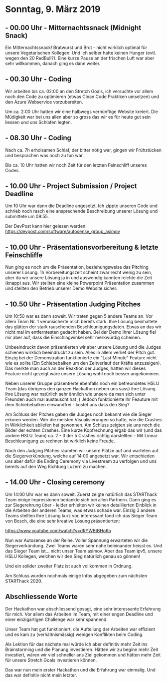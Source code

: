 # Sonntag, 9. März 2019


## - 00.00 Uhr - Mitternachtssnack (Midnight Snack)

Ein Mitternachtssnack! Bratwurst und Brot - nicht wirklich optimal für unsere Vegetarischen Kollegen.
Und ich selber hatte keinen Hunger (evtl. wegen den 20 RedBull?). Eine kurze Pause an der frischen Luft war aber sehr willkommen, danach ging es dann weiter.

## - 00.30 Uhr - Coding

Wir arbeiten bis ca. 02:00 an den Stretch Goals, ich versuchte vor allem noch den Code zu optimieren (etwas Clean Code Praktiken umsetzen) und den Azure Webservice vorzubereiten.

Um ca. 2:00 Uhr hatten wir eine halbwegs vernünftige Website kreiert. Die Müdigkeit war bei uns allen aber so gross das wir es für heute gut sein liessen und uns Schlafen legten.


## - 08.30 Uhr - Coding

Nach ca. 7h erholsamen Schlaf, der bitter nötig war, gingen wir Frühstücken und besprachen was noch zu tun war.

Bis ca. 10 Uhr hatten wir noch Zeit für den letzten Feinschliff unseres Codes.


## - 10.00 Uhr - Project Submission / Project Deadline

Um 10 Uhr war dann die Deadline angesetzt. Ich zippte unseren Code und schrieb noch rasch eine ansprechende Beschreibung unserer Lösung und submittete um 09:55.

Der DevPost kann hier gelesen werden: https://devpost.com/software/autosense_group_asimov


## - 10.00 Uhr - Präsentationsvorbereitung & letzte Feinschliffe

Nun ging es noch um die Präsentation, beziehungsweise das Pitching unserer Lösung. 1h Vorbereitungszeit scheint zwar recht wenig zu sein, aber da wir unsere Lösung ja in und auswendig kannten reichte die Zeit (knapp) aus. Wir stellten eine kleine Powerpoint Präsentation zusammen und stellten den Betrieb unserer Demo Website sicher.

## - 10.50 Uhr - Präsentation Judging Pitches

Um 10:50 war es dann soweit. Wir traten gegen 5 andere Teams an.
Vor allem Team Nr. 1 verunsicherte mich bereits stark. Ihre Lösung beinhaltete das glätten der stark rauschenden Beschleunigungsdaten.
Etwas an das wir nicht mal im entferntesten gedacht haben. Bei der Demo Ihrer Lösung fiel mir aber auf, dass die Einschlagwinkel sehr merkwürdig scheinen.

Unbeeindruckt davon präsentierten wir aber unsere Lösung und die Judges schienen wirklich beeindruckt zu sein. Alles in allem verlief der Pitch gut.
Einzig bei der Demonstration funktionierte ein "Last Minute" Feature nicht wie es sollte (Ein Schiebebalken um den Zeitverlauf der Kräfte anzuzeigen).
Das merkte man auch an der Reaktion der Judges, hätten wir dieses Feature nicht gezeigt wäre unsere Lösung wohl noch besser angekommen.

Neben unserer Gruppe präsentierte ebenfalls noch ein befreundetes HSLU Team (das übrigens den ganzen Hackathon neben uns sass) ihre Lösung.
Ihre Lösung war natürlich sehr ähnlich wie unsere da man sich unter Freunden auch mal austauscht hat ;)
Jedoch funktionierte Ihr Feauture mit dem Schiebebalken einwandfrei - kostet uns dass den Sieg?

Am Schluss der Pitches gaben die Judges noch bekannt wie die Sieger erkoren werden. Wer die meisten Visualisierungen so
hatte, wie die Crashes in Wirklichkeit abliefen hat gewonnen. Am Schluss zeigten sie uns noch die Bilder der echten
Crashes. Eine kurze Kopfrechnung ergab das wir (und das andere HSLU Team) ca. 2 - 3 der 5 Crashes richtig darstellten -
Mit Linear Beschleunigung zu rechnen ist wirklich keine Freude.

Nach den Judging Pitches räumten wir unsere Plätze auf und warteten auf die Siegerverkündung, welche auf 14:00 angesetzt war.
Wir entschieden uns aber dafür die Ending Ceremony via Livestream zu verfolgen und uns bereits auf den Weg Richtung Luzern zu machen.

## - 14.00 Uhr - Closing ceremony

Um 14:00 Uhr war es dann soweit. Zuerst zeigte natürlich das STARThack Team einige Impressionen bedankte sich bei allen Partnern.
Dann ging es zur Siegerehrung über - leider erhielten wir keinen detaillierten Einblick in die Arbeiten der anderen Teams, was etwas schade war.
Einzig 3 andere Teams stellten Ihre Lösung kurz vor, interessant fand ich das Sieger Team von Bosch, die eine sehr kreative Lösung präsentierten:

https://www.youtube.com/watch?v=dRYWBtBHoKo

Nun war Autosense an der Reihe. Voller Spannung erwarteten wir die Siegerverkündung.
Zwei Teams waren sehr nahe beieinander heisst es. Und das Sieger Team ist... nicht unser Team asimov.
Aber das Team ipv5, unsere HSLU Kollegen, welchen wir den Sieg natürlich genau so gönnen!

Und ein solider zweiter Platz ist auch vollkommen in Ordnung.

Am Schluss wurden nochmals einige Infos abgegeben zum nächsten STARThack 2020.

## Abschliessende Worte

Der Hackathon war abschliessend gesagt, eine sehr interessante Erfahrung für mich.
Vor allem das Arbeiten im Team, mit einer engen Deadline und einer einzigartigen Challenge war sehr spannend.

Unser Team hat gut funktioniert, die Aufteilung der Arbeiten war effizient und es kam zu (verhältnismässig) wenigen
Konflikten beim Coding.

Als Lektion für das nächste mal würde ich aber definitiv mehr Zeit ins Brainstorming und die Planung investieren. Hätten
wir zu beginn mehr Zeit investiert, wären wir viel schneller ans Ziel gekommen und hätten mehr Zeit für unsere Stretch
Goals investieren können.

Das war nun mein erster Hackathon und die Erfahrung war einmalig. Und das war definitiv nicht mein letzter.
